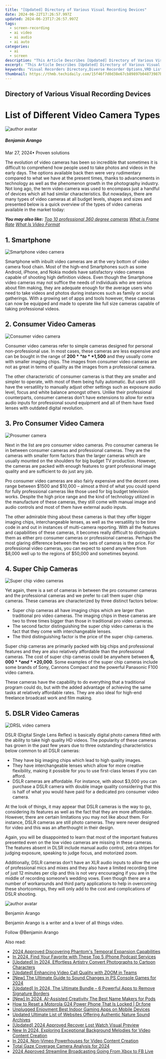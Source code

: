 ```yaml
---
title: "[Updated] Directory of Various Visual Recording Devices"
date: 2024-06-22T17:26:57.997Z
updated: 2024-06-23T17:26:57.997Z
tags: 
  - screen-recording
  - ai video
  - ai audio
  - ai auto
categories: 
  - ai
  - screen
description: "This Article Describes [Updated] Directory of Various Visual Recording Devices"
excerpt: "This Article Describes [Updated] Directory of Various Visual Recording Devices"
keywords: "Visual Recorders Directory,Diverse Recorder Options,VRD Listing (Visual & Recording),Multimedia Capture Gear,Video Device Index,Image & Audio Devices Guide,Visual Tech Compendium"
thumbnail: https://thmb.techidaily.com/15f46f7d0d38e67cb89897b04873987b9a53cd33648d01ffc32ac08c2f0a2eb4.jpg
---
```


## Directory of Various Visual Recording Devices

# List of Different Video Camera Types

![author avatar](https://images.wondershare.com/filmora/article-images/benjamin-arango-author.jpg)

##### Benjamin Arango

 Mar 27, 2024• Proven solutions

 The evolution of video cameras has been so incredible that sometimes it is difficult to comprehend how people used to take photos and videos in the early days. The options available back then were very rudimentary compared to what we have at the present times, thanks to advancements in technology as well as the phenomenon growth in the photography industry. Not long ago, the term video camera was used to encompass just a handful of devices which all had similar characteristics. But nowadays, there are many types of video cameras at all budget levels, shapes and sizes and presented below is a quick overview of the types of video cameras available in the market today:

 **_You may also like:_**
_[Top 10 professional 360 degree cameras](https://tools.techidaily.com/wondershare/filmora/download/)_
_[What is Frame Rate](https://tools.techidaily.com/wondershare/filmora/download/)_
_[What Is Video Format](https://tools.techidaily.com/wondershare/filmora/download/)_

## 1. Smartphone

![Smartphone video camera](https://images.wondershare.com/filmora/article-images/iphone-7-plus-dual-camera.jpg)

 Smartphone with inbuilt video cameras are at the very bottom of video camera food chain. Most of the high-end Smartphones such as some Android, iPhone, and Nokia models have satisfactory video cameras capable of shooting high definition videos. Even though the Smartphone video cameras may not suffice the needs of individuals who are serious about film making, they are adequate enough for the average users who need to take videos and photos during instances such as family or social gatherings. With a growing set of apps and tools however, these cameras can now be equipped and made to operate like full size cameras capable of taking professional videos.

## 2. Consumer Video Cameras

![Consumer video camera](https://images.wondershare.com/filmora/article-images/consumer-camera-image.jpg)

 Consumer video cameras refer to simple cameras designed for personal non-professional use. In most cases, these cameras are less expensive and can be bought in the range of **$200** to **$1,500** and they usually come with smaller imaging chips. The images from consumer video cameras are not as great in terms of quality as the images from a professional camera.

 The other characteristic of consumer cameras is that they are smaller and simpler to operate, with most of them being fully automatic. But users still have the versatility to manually adjust other settings such as exposure audio level, focus and white balance amongst others. Unlike their professional counterparts, consumer cameras don’t have extensions to allow for extra audio inputs for professional sound equipment and all of them have fixed lenses with outdated digital revolution.

## 3. Pro Consumer Video Camera

![Prosumer camera](https://images.wondershare.com/filmora/article-images/prosumer-video-camera.jpg)

 Next in the list are pro consumer video cameras. Pro consumer cameras lie in between consumer cameras and professional cameras. They are the cameras with smaller form factors than the larger cameras which are usually mounted on the shoulders for big budget TV production. However, the cameras are packed with enough features to grant professional image quality and are sufficient to do just any job.

 Pro consumer video cameras are also fairly expensive and the decent ones range between $1500 and $10,000 – almost a third of what you could spend for fully professional cameras like those used for big budget television works. Despite the high price range and the kind of technology utilized in the manufacture of these cameras, they still come with manual image and audio controls and most of them have external audio inputs.

 The other admirable thing about these cameras is that they offer bigger imaging chips, interchangeable lenses, as well as the versatility to be time code in and out in instances of multi-camera reporting. With all the features and capabilities of these cameras, it becomes really difficult to distinguish them as either pro consumer cameras or professional cameras. Perhaps the most glaring difference between the two sets of cameras is the price. For professional video cameras, you can expect to spend anywhere from $8,000 well up to the regions of $50,000 and sometimes beyond.

## 4. Super Chip Cameras

![Super chip video cameras](https://images.wondershare.com/filmora/article-images/super-chip-camera.jpg)

 Yet again, there is a set of cameras in between the pro consumer cameras and the professional cameras and we prefer to call them super chip cameras. These cameras are characterized by three distinct factors below:

* Super chip cameras all have imaging chips which are larger than traditional pro video cameras. The imaging chips in these cameras are two to three times bigger than those in traditional pro video cameras.
* The second factor distinguishing the super chip video cameras is the fact that they come with interchangeable lenses.
* The third distinguishing factor is the price of the super chip cameras.

 Super chip cameras are primarily packed with big chips and professional features and they are also relatively affordable than the professional cameras. The cost of super chip cameras could be anywhere between **$6,000** and **$20,000**. Some examples of the super chip cameras include some brands of Sony, Cannons Compact and the powerful Panasonic F100 video camera.

 These cameras have the capability to do everything that a traditional program could do, but with the added advantage of achieving the same tasks at relatively affordable rates. They are also ideal for high-end freelance broadcast work and film making.

## 5. DSLR Video Cameras

![DRSL video camera](https://images.wondershare.com/filmora/article-images/dslr-camera-full-rig.jpg)

 DSLR (Digital Single Lens Reflex) is basically digital photo camera fitted with the ability to take high quality HD videos. The popularity of these cameras has grown in the past few years due to three outstanding characteristics below common to all DSLR cameras:

* They have big imaging chips which lead to high quality images.
* They have interchangeable lenses which allow for more creative flexibility, making it possible for you to use first-class lenses if you can afford.
* DSLR cameras are affordable. For instance, with about $3,000 you can purchase a DSLR camera with double image quality considering that this is half of what you would have paid for a dedicated pro consumer video camera.

 At the look of things, it may appear that DSLR cameras is the way to go, considering its features as well as the fact that they are more affordable. However, there are certain limitations you may not like about them. For instance, DSLR cameras are still photo cameras. They were never designed for video and this was an afterthought in their design.

 Again, you will be disappointed to learn that most of the important features presented even on the low video cameras are missing in these cameras. The features absent in DLSR include manual audio control, zebra stripes for judging exposure, speaking to judge focus, and motorized zoom.

 Additionally, DSLR cameras don’t have an XLR audio inputs to allow the use of professional mics and mixes and they also have a limited recording time of just 12 minutes per clip and this is not very encouraging if you are in the middle of recording someone’s wedding vows. Even though there are a number of workarounds and third party applications to help in overcoming these shortcomings, they will only add to the cost and complications of DSLR shooting.

![author avatar](https://images.wondershare.com/filmora/article-images/benjamin-arango-author.jpg)

Benjamin Arango

Benjamin Arango is a writer and a lover of all things video.

Follow @Benjamin Arango


<ins class="adsbygoogle"
     style="display:block"
     data-ad-format="autorelaxed"
     data-ad-client="ca-pub-7571918770474297"
     data-ad-slot="1223367746"></ins>



<ins class="adsbygoogle"
     style="display:block"
     data-ad-client="ca-pub-7571918770474297"
     data-ad-slot="8358498916"
     data-ad-format="auto"
     data-full-width-responsive="true"></ins>


<span class="atpl-alsoreadstyle">Also read:</span>
<div><ul>
<li><a href="https://fox-http.techidaily.com/2024-approved-discovering-phantoms-temporal-expansion-capabilities/"><u>2024 Approved  Discovering Phantom's Temporal Expansion Capabilities</u></a></li>
<li><a href="https://fox-http.techidaily.com/in-2024-find-your-favorite-with-these-top-5-iphone-podcast-services/"><u>In 2024, Find Your Favorite with These Top 5 iPhone Podcast Services</u></a></li>
<li><a href="https://fox-http.techidaily.com/updated-in-2024-effortless-artistry-convert-photographs-to-cartoon-characters/"><u>[Updated] In 2024, Effortless Artistry  Convert Photographs to Cartoon Characters</u></a></li>
<li><a href="https://fox-http.techidaily.com/updated-enhancing-video-call-quality-with-zoom-in-teams/"><u>[Updated] Enhancing Video Call Quality with ZOOM in Teams</u></a></li>
<li><a href="https://fox-http.techidaily.com/new-the-ultimate-guide-to-sound-changes-in-ps-console-games-for-2024/"><u>[New] The Ultimate Guide to Sound Changes in PS Console Games for 2024</u></a></li>
<li><a href="https://fox-http.techidaily.com/updated-in-2024-the-ultimate-bundle-6-powerful-apps-to-remove-signature-borders/"><u>[Updated] In 2024, The Ultimate Bundle – 6 Powerful Apps to Remove Signature Borders</u></a></li>
<li><a href="https://fox-http.techidaily.com/new-in-2024-ai-assisted-creativity-the-best-name-makers-for-pods/"><u>[New] In 2024, AI-Assisted Creativity  The Best Name Makers for Pods</u></a></li>
<li><a href="https://techidaily.com/how-to-reset-a-motorola-g24-power-phone-that-is-locked-drfone-by-drfone-reset-android-reset-android/"><u>How to Reset a Motorola G24 Power Phone That Is Locked | Dr.fone</u></a></li>
<li><a href="https://screen-video-capture.techidaily.com/unplugged-enjoyment-best-indoor-gaming-apps-on-mobile-devices/"><u>Unplugged Enjoyment  Best Indoor Gaming Apps on Mobile Devices</u></a></li>
<li><a href="https://voice-adjusting.techidaily.com/updated-ultimate-list-of-websites-offering-authentic-nature-sound-archives/"><u>Updated Ultimate List of Websites Offering Authentic Nature Sound Archives</u></a></li>
<li><a href="https://facebook-video-content.techidaily.com/updated-2024-approved-recover-lost-watch-visual-preview/"><u>[Updated] 2024 Approved  Recover Lost Watch Visual Preview</u></a></li>
<li><a href="https://sound-tweaking.techidaily.com/new-in-2024-exploring-exceptional-background-melodies-for-video-content-creation/"><u>New In 2024, Exploring Exceptional Background Melodies for Video Content Creation</u></a></li>
<li><a href="https://vimeo-videos.techidaily.com/in-2024-non-vimeo-powerhouses-for-video-content-creation/"><u>In 2024, Non-Vimeo Powerhouses for Video Content Creation</u></a></li>
<li><a href="https://some-skills.techidaily.com/total-gaze-coverage-camera-analysis-for-2024/"><u>Total Gaze Coverage Camera Analysis for 2024</u></a></li>
<li><a href="https://facebook-videos.techidaily.com/2024-approved-streamline-broadcasting-going-from-xbox-to-fb-live/"><u>2024 Approved  Streamline Broadcasting  Going From Xbox to FB Live</u></a></li>
</ul></div>
